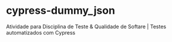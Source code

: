 # cypress-dummy_json
Atividade para Disciplina de Teste &amp; Qualidade de Softare | Testes automatizados com Cypress
